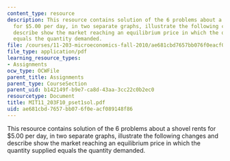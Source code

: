 ```yaml
---
content_type: resource
description: This resource contains solution of the 6 problems about a shovel rents
  for $5.00 per day, in two separate graphs, illustrate the following changes and
  describe show the market reaching an equilibrium price in which the quantity supplied
  equals the quantity demanded.
file: /courses/11-203-microeconomics-fall-2010/ae681cbd7657bb076f0eacf089148f86_MIT11_203F10_pset1sol.pdf
file_type: application/pdf
learning_resource_types:
- Assignments
ocw_type: OCWFile
parent_title: Assignments
parent_type: CourseSection
parent_uid: b142149f-b9e7-ca8d-43aa-3cc22c0b2ec0
resourcetype: Document
title: MIT11_203F10_pset1sol.pdf
uid: ae681cbd-7657-bb07-6f0e-acf089148f86
---
```

This resource contains solution of the 6 problems about a shovel rents for $5.00 per day, in two separate graphs, illustrate the following changes and describe show the market reaching an equilibrium price in which the quantity supplied equals the quantity demanded.

